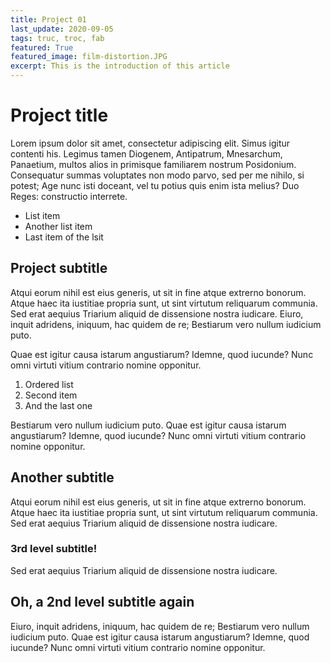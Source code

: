 ```yaml
---
title: Project 01
last_update: 2020-09-05
tags: truc, troc, fab
featured: True
featured_image: film-distortion.JPG
excerpt: This is the introduction of this article
---
```


# Project title

Lorem ipsum dolor sit amet, consectetur adipiscing elit. Simus igitur contenti his. Legimus tamen Diogenem, Antipatrum, Mnesarchum, Panaetium, multos alios in primisque familiarem nostrum Posidonium. Consequatur summas voluptates non modo parvo, sed per me nihilo, si potest; Age nunc isti doceant, vel tu potius quis enim ista melius? Duo Reges: constructio interrete.

- List item
- Another list item
- Last item of the lsit

## Project subtitle

Atqui eorum nihil est eius generis, ut sit in fine atque extrerno bonorum. Atque haec ita iustitiae propria sunt, ut sint virtutum reliquarum communia. Sed erat aequius Triarium aliquid de dissensione nostra iudicare. Eiuro, inquit adridens, iniquum, hac quidem de re; Bestiarum vero nullum iudicium puto.

Quae est igitur causa istarum angustiarum? Idemne, quod iucunde? Nunc omni virtuti vitium contrario nomine opponitur.

1. Ordered list
2. Second item
3. And the last one

Bestiarum vero nullum iudicium puto. Quae est igitur causa istarum angustiarum? Idemne, quod iucunde? Nunc omni virtuti vitium contrario nomine opponitur.


## Another subtitle

Atqui eorum nihil est eius generis, ut sit in fine atque extrerno bonorum. Atque haec ita iustitiae propria sunt, ut sint virtutum reliquarum communia. Sed erat aequius Triarium aliquid de dissensione nostra iudicare.

### 3rd level subtitle!

Sed erat aequius Triarium aliquid de dissensione nostra iudicare.

## Oh, a 2nd level subtitle again

 Eiuro, inquit adridens, iniquum, hac quidem de re; Bestiarum vero nullum iudicium puto. Quae est igitur causa istarum angustiarum? Idemne, quod iucunde? Nunc omni virtuti vitium contrario nomine opponitur.